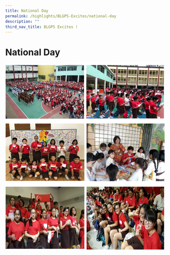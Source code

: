 ```yaml
---
title: National Day
permalink: /highlights/BLGPS-Excites/national-day
description: ""
third_nav_title: BLGPS Excites !
---
```

# National Day

![](/images/national%20day.png)